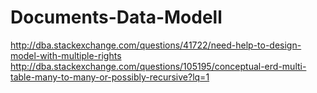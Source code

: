 # Documents-Data-Modell
http://dba.stackexchange.com/questions/41722/need-help-to-design-model-with-multiple-rights
http://dba.stackexchange.com/questions/105195/conceptual-erd-multi-table-many-to-many-or-possibly-recursive?lq=1
